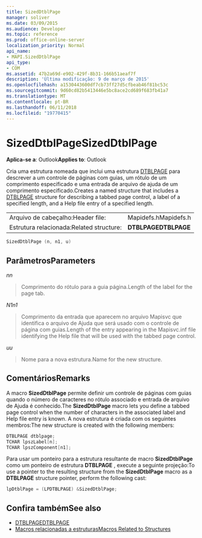 ```yaml
---
title: SizedDtblPage
manager: soliver
ms.date: 03/09/2015
ms.audience: Developer
ms.topic: reference
ms.prod: office-online-server
localization_priority: Normal
api_name:
- MAPI.SizedDtblPage
api_type:
- COM
ms.assetid: 47b2a69d-e902-429f-8b31-166b51aeaf7f
description: 'Última modificação: 9 de março de 2015'
ms.openlocfilehash: a1530443600df7cb73ff27d5cfbeab46f81bc53c
ms.sourcegitcommit: 9d60cd82b5413446e5bc8ace2cd689f683fb41a7
ms.translationtype: MT
ms.contentlocale: pt-BR
ms.lasthandoff: 06/11/2018
ms.locfileid: "19770415"
---
```

# <a name="sizeddtblpage"></a><span data-ttu-id="4a488-103">SizedDtblPage</span><span class="sxs-lookup"><span data-stu-id="4a488-103">SizedDtblPage</span></span>

<span data-ttu-id="4a488-104">**Aplica-se a**: Outlook</span><span class="sxs-lookup"><span data-stu-id="4a488-104">**Applies to**: Outlook</span></span> 
  
<span data-ttu-id="4a488-105">Cria uma estrutura nomeada que inclui uma estrutura [DTBLPAGE](dtblpage.md) para descrever a um controle de páginas com guias, um rótulo de um comprimento especificado e uma entrada de arquivo de ajuda de um comprimento especificado.</span><span class="sxs-lookup"><span data-stu-id="4a488-105">Creates a named structure that includes a [DTBLPAGE](dtblpage.md) structure for describing a tabbed page control, a label of a specified length, and a Help file entry of a specified length.</span></span> 
  
|||
|:-----|:-----|
|<span data-ttu-id="4a488-106">Arquivo de cabeçalho:</span><span class="sxs-lookup"><span data-stu-id="4a488-106">Header file:</span></span>  <br/> |<span data-ttu-id="4a488-107">Mapidefs.h</span><span class="sxs-lookup"><span data-stu-id="4a488-107">Mapidefs.h</span></span>  <br/> |
|<span data-ttu-id="4a488-108">Estrutura relacionada:</span><span class="sxs-lookup"><span data-stu-id="4a488-108">Related structure:</span></span>  <br/> |<span data-ttu-id="4a488-109">**DTBLPAGE**</span><span class="sxs-lookup"><span data-stu-id="4a488-109">**DTBLPAGE**</span></span> <br/> |
   
```cpp
SizedDtblPage (n, n1, u)
```

## <a name="parameters"></a><span data-ttu-id="4a488-110">Parâmetros</span><span class="sxs-lookup"><span data-stu-id="4a488-110">Parameters</span></span>

<span data-ttu-id="4a488-111">_n_</span><span class="sxs-lookup"><span data-stu-id="4a488-111">_n_</span></span>
  
> <span data-ttu-id="4a488-112">Comprimento do rótulo para a guia página.</span><span class="sxs-lookup"><span data-stu-id="4a488-112">Length of the label for the page tab.</span></span>
    
<span data-ttu-id="4a488-113">_N1_</span><span class="sxs-lookup"><span data-stu-id="4a488-113">_n1_</span></span>
  
> <span data-ttu-id="4a488-114">Comprimento da entrada que aparecem no arquivo Mapisvc que identifica o arquivo de Ajuda que será usado com o controle de página com guias.</span><span class="sxs-lookup"><span data-stu-id="4a488-114">Length of the entry appearing in the Mapisvc.inf file identifying the Help file that will be used with the tabbed page control.</span></span>
    
<span data-ttu-id="4a488-115">_u_</span><span class="sxs-lookup"><span data-stu-id="4a488-115">_u_</span></span>
  
> <span data-ttu-id="4a488-116">Nome para a nova estrutura.</span><span class="sxs-lookup"><span data-stu-id="4a488-116">Name for the new structure.</span></span>
    
## <a name="remarks"></a><span data-ttu-id="4a488-117">Comentários</span><span class="sxs-lookup"><span data-stu-id="4a488-117">Remarks</span></span>

<span data-ttu-id="4a488-118">A macro **SizedDtblPage** permite definir um controle de páginas com guias quando o número de caracteres no rótulo associado e entrada de arquivo de Ajuda é conhecido.</span><span class="sxs-lookup"><span data-stu-id="4a488-118">The **SizedDtblPage** macro lets you define a tabbed page control when the number of characters in the associated label and Help file entry is known.</span></span> <span data-ttu-id="4a488-119">A nova estrutura é criada com os seguintes membros:</span><span class="sxs-lookup"><span data-stu-id="4a488-119">The new structure is created with the following members:</span></span> 
  
```cpp
DTBLPAGE dtblpage;
TCHAR lpszLabel[n];
TCHAR lpszComponent[n1];
```

<span data-ttu-id="4a488-120">Para usar um ponteiro para a estrutura resultante de macro **SizedDtblPage** como um ponteiro de estrutura **DTBLPAGE** , execute a seguinte projeção:</span><span class="sxs-lookup"><span data-stu-id="4a488-120">To use a pointer to the resulting structure from the **SizedDtblPage** macro as a **DTBLPAGE** structure pointer, perform the following cast:</span></span> 
  
```cpp
lpDtblPage = (LPDTBLPAGE) &SizedDtblPage;
```

## <a name="see-also"></a><span data-ttu-id="4a488-121">Confira também</span><span class="sxs-lookup"><span data-stu-id="4a488-121">See also</span></span>

- [<span data-ttu-id="4a488-122">DTBLPAGE</span><span class="sxs-lookup"><span data-stu-id="4a488-122">DTBLPAGE</span></span>](dtblpage.md)
- [<span data-ttu-id="4a488-123">Macros relacionadas a estruturas</span><span class="sxs-lookup"><span data-stu-id="4a488-123">Macros Related to Structures</span></span>](macros-related-to-structures.md)

